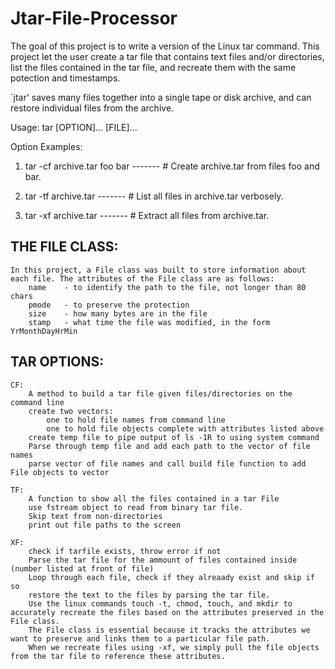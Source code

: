 # Jtar-File-Processor
 The goal of this project is to write a version of the Linux tar command. This project let the user create a tar file that contains text files and/or directories, list the files contained in the tar file, and recreate them with the same potection and timestamps.

`jtar' saves many files together into a single tape or disk archive, and
can restore individual files from the archive.

Usage: tar [OPTION]... [FILE]...

Option Examples:
 
  1. tar -cf archive.tar foo bar   -------  # Create archive.tar from files foo and bar.
   
  2. tar -tf archive.tar        -------     # List all files in archive.tar verbosely.
  
 3.  tar -xf archive.tar       -------     # Extract all files from archive.tar.



## THE FILE CLASS:
    In this project, a File class was built to store information about each file. The attributes of the File class are as follows:
        name    - to identify the path to the file, not longer than 80 chars
        pmode   - to preserve the protection 
        size    - how many bytes are in the file
        stamp   - what time the file was modified, in the form YrMonthDayHrMin

## TAR OPTIONS:

    CF:
        A method to build a tar file given files/directories on the command line
        create two vectors:
            one to hold file names from command line
            one to hold file objects complete with attributes listed above
        create temp file to pipe output of ls -1R to using system command
        Parse through temp file and add each path to the vector of file names
        parse vector of file names and call build file function to add File objects to vector

    TF:
        A function to show all the files contained in a tar File
        use fstream object to read from binary tar file.
        Skip text from non-directories
        print out file paths to the screen
    
    XF:
        check if tarfile exists, throw error if not
        Parse the tar file for the ammount of files contained inside (number listed at front of file)
        Loop through each file, check if they alreaady exist and skip if so
        restore the text to the files by parsing the tar file.
        Use the linux commands touch -t, chmod, touch, and mkdir to accurately recreate the files based on the attributes preserved in the File class.
        The File class is essential because it tracks the attributes we want to preserve and links them to a particular file path.
        When we recreate files using -xf, we simply pull the file objects from the tar file to reference these attributes.

